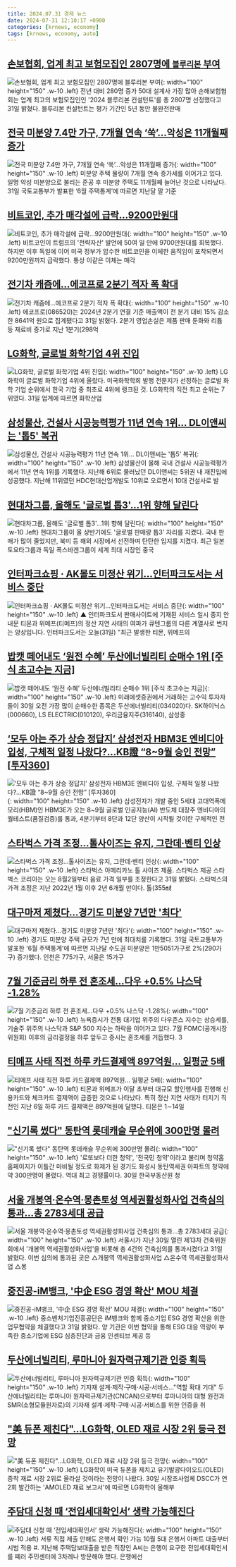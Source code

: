 ```yaml
---
title: 2024.07.31 경제 뉴스
date: 2024-07-31 12:10:17 +0900
categories: [krnews, economy]
tags: [krnews, economy, auto]
---
```

## [손보협회, 업계 최고 보험모집인 2807명에 `블루리본` 부여](https://n.news.naver.com/mnews/article/029/0002891757)

![손보협회, 업계 최고 보험모집인 2807명에 `블루리본` 부여](https://mimgnews.pstatic.net/image/origin/029/2024/07/31/2891757.jpg?type=nf220_150){: width="100" height="150" .w-10 .left}
전년 대비 280명 증가 50대 설계사 가장 많아 손해보험협회는 업계 최고의 보험모집인인 '2024 블루리본 컨설턴트'를 총 2807명 선정했다고 31일 밝혔다. 블루리본 컨설턴트는 평가 기간인 5년 동안 불완전판매

## [전국 미분양 7.4만 가구, 7개월 연속 ‘쑥’…악성은 11개월째 증가](https://n.news.naver.com/mnews/article/119/0002856822)

![전국 미분양 7.4만 가구, 7개월 연속 ‘쑥’…악성은 11개월째 증가](https://mimgnews.pstatic.net/image/origin/119/2024/07/31/2856822.jpg?type=nf220_150){: width="100" height="150" .w-10 .left}
미분양 주택 물량이 7개월 연속 증가세를 이어가고 있다. 일명 악성 미분양으로 불리는 준공 후 미분양 주택도 11개월째 늘어난 것으로 나타났다. 31일 국토교통부가 발표한 ‘6월 주택통계’에 따르면 지난달 말 기준

## [비트코인, 추가 매각설에 급락…9200만원대](https://n.news.naver.com/mnews/article/003/0012696894)

![비트코인, 추가 매각설에 급락…9200만원대](https://mimgnews.pstatic.net/image/origin/003/2024/07/30/12696894.jpg?type=nf220_150){: width="100" height="150" .w-10 .left}
비트코인이 트럼프의 '전략자산' 발언에 50여 일 만에 9700만원대를 회복했다. 하지만 이후 독일에 이어 미국 정부가 압수한 비트코인을 이체한 움직임이 포착되면서 9200만원까지 급락했다. 통상 이같은 이체는 매각

## [전기차 캐즘에…에코프로 2분기 적자 폭 확대](https://n.news.naver.com/mnews/article/011/0004373940)

![전기차 캐즘에…에코프로 2분기 적자 폭 확대](https://mimgnews.pstatic.net/image/origin/011/2024/07/31/4373940.jpg?type=nf220_150){: width="100" height="150" .w-10 .left}
에코프로(086520)는 2024년 2분기 연결 기준 매출액이 전 분기 대비 15% 감소한 8641억 원으로 집계됐다고 31일 밝혔다. 2분기 영업손실은 제품 판매 둔화와 리튬 등 재료비 증가로 지난 1분기(298억

## [LG화학, 글로벌 화학기업 4위 진입](https://n.news.naver.com/mnews/article/029/0002891659)

![LG화학, 글로벌 화학기업 4위 진입](https://mimgnews.pstatic.net/image/origin/029/2024/07/31/2891659.jpg?type=nf220_150){: width="100" height="150" .w-10 .left}
LG화학이 글로벌 화학기업 4위에 올랐다. 미국화학학회 발행 전문지가 선정하는 글로벌 화학 기업 순위에서 한국 기업 중 최초로 4위에 랭크된 것. LG화학의 직전 최고 순위는 7위였다. 31일 업계에 따르면 화학산업

## [삼성물산, 건설사 시공능력평가 11년 연속 1위… DL이앤씨는 '톱5' 복귀](https://n.news.naver.com/mnews/article/277/0005453269)

![삼성물산, 건설사 시공능력평가 11년 연속 1위… DL이앤씨는 '톱5' 복귀](https://mimgnews.pstatic.net/image/origin/277/2024/07/31/5453269.jpg?type=nf220_150){: width="100" height="150" .w-10 .left}
삼성물산이 올해 국내 건설사 시공능력평가에서 11년 연속 1위를 기록했다. 지난해 6위로 물러났던 DL이앤씨는 5위권 내 재진입에 성공했다. 지난해 11위였던 HDC현대산업개발도 10위로 오르면서 10대 건설사로 발

## [현대차그룹, 올해도 '글로벌 톱3'…1위 향해 달린다](https://n.news.naver.com/mnews/article/003/0012698393)

![현대차그룹, 올해도 '글로벌 톱3'…1위 향해 달린다](https://mimgnews.pstatic.net/image/origin/003/2024/07/30/12698393.jpg?type=nf220_150){: width="100" height="150" .w-10 .left}
현대차그룹이 올 상반기에도 '글로벌 판매량 톱3' 자리를 지켰다. 국내 판매가 많이 줄었지만, 북미 등 해외 시장에서 선전하며 탄탄한 입지를 지켰다. 최근 일본 토요타그룹과 독일 폭스바겐그룹이 세계 최대 시장인 중국

## [인터파크쇼핑 · AK몰도 미정산 위기…인터파크도서는 서비스 중단](https://n.news.naver.com/mnews/article/055/0001177195)

![인터파크쇼핑 · AK몰도 미정산 위기…인터파크도서는 서비스 중단](https://mimgnews.pstatic.net/image/origin/055/2024/07/31/1177195.jpg?type=nf220_150){: width="100" height="150" .w-10 .left}
▲ 인터파크도서 판매사이트에 기재된 서비스 일시 중지 안내문 티몬과 위메프(티메프)의 정산 지연 사태의 여파가 큐텐그룹의 다른 계열사로 번지는 양상입니다. 인터파크도서는 오늘(31일) "최근 발생한 티몬, 위메프의

## [밥캣 떼어내도 ‘원전 수혜’ 두산에너빌리티 순매수 1위 [주식 초고수는 지금]](https://n.news.naver.com/mnews/article/011/0004373526)

![밥캣 떼어내도 ‘원전 수혜’ 두산에너빌리티 순매수 1위 [주식 초고수는 지금]](https://mimgnews.pstatic.net/image/origin/011/2024/07/30/4373526.jpg?type=nf220_150){: width="100" height="150" .w-10 .left}
미래에셋증권에서 거래하는 고수익 투자자들이 30일 오전 가장 많이 순매수한 종목은 두산에너빌리티(034020)다. SK하이닉스(000660), LS ELECTRIC(010120), 우리금융지주(316140), 삼성중

## [‘모두 아는 주가 상승 정답지’ 삼성전자 HBM3E 엔비디아 입성, 구체적 일정 나왔다?…KB證 “8~9월 승인 전망” [투자360]](https://n.news.naver.com/mnews/article/016/0002343259)

![‘모두 아는 주가 상승 정답지’ 삼성전자 HBM3E 엔비디아 입성, 구체적 일정 나왔다?…KB證 “8~9월 승인 전망” [투자360]](https://mimgnews.pstatic.net/image/origin/016/2024/07/31/2343259.jpg?type=nf220_150){: width="100" height="150" .w-10 .left}
삼성전자가 개발 중인 5세대 고대역폭메모리(HBM)인 HBM3E가 오는 8~9월 글로벌 인공지능(AI) 반도체 대장주 엔비디아의 퀄테스트(품질검증)를 통과, 4분기부터 8단과 12단 양산이 시작될 것이란 구체적인 전

## [스타벅스 가격 조정…톨사이즈는 유지, 그란데·벤티 인상](https://n.news.naver.com/mnews/article/666/0000048358)

![스타벅스 가격 조정…톨사이즈는 유지, 그란데·벤티 인상](https://mimgnews.pstatic.net/image/origin/666/2024/07/31/48358.jpg?type=nf220_150){: width="100" height="150" .w-10 .left}
스타벅스 아메리카노 톨 사이즈 제품. 스타벅스 제공 스타벅스 코리아는 오는 8월2일부터 음료 가격 일부를 조정한다고 31일 밝혔다. 스타벅스의 가격 조정은 지난 2022년 1월 이후 2년 6개월 만이다. 톨(355㎖

## [대구마저 제쳤다…경기도 미분양 7년만 '최다'](https://n.news.naver.com/mnews/article/015/0005016297)

![대구마저 제쳤다…경기도 미분양 7년만 '최다'](https://mimgnews.pstatic.net/image/origin/015/2024/07/31/5016297.jpg?type=nf220_150){: width="100" height="150" .w-10 .left}
경기도 미분양 주택 규모가 7년 만에 최대치를 기록했다. 31일 국토교통부가 발표한 '6월 주택통계'에 따르면 지난달 수도권 미분양은 1만5051가구로 2%(290가구) 증가했다. 인천은 775가구, 서울은 15가구

## [7월 기준금리 하루 전 혼조세…다우 +0.5% 나스닥 -1.28%](https://n.news.naver.com/mnews/article/008/0005070937)

![7월 기준금리 하루 전 혼조세…다우 +0.5% 나스닥 -1.28%](https://mimgnews.pstatic.net/image/origin/008/2024/07/31/5070937.jpg?type=nf220_150){: width="100" height="150" .w-10 .left}
뉴욕증시가 전통 대기업 위주의 다우존스 지수는 상승세를, 기술주 위주의 나스닥과 S&P 500 지수는 하락을 이어가고 있다. 7월 FOMC(공개시장위원회) 이후의 금리결정을 하루 앞두고 증시는 혼조세를 거듭했다. 3

## [티메프 사태 직전 하루 카드결제액 897억원… 일평균 5배](https://n.news.naver.com/mnews/article/366/0001008803)

![티메프 사태 직전 하루 카드결제액 897억원… 일평균 5배](https://mimgnews.pstatic.net/image/origin/366/2024/07/31/1008803.jpg?type=nf220_150){: width="100" height="150" .w-10 .left}
티몬과 위메프가 이달 초부터 대규모 할인행사를 진행해 신용카드와 체크카드 결제액이 급증한 것으로 나타났다. 특히 정산 지연 사태가 터지기 직전인 지난 6일 하루 카드 결제액은 897억원에 달했다. 티몬은 1∼14일

## ["신기록 썼다" 동탄역 롯데캐슬 무순위에 300만명 몰려](https://n.news.naver.com/mnews/article/029/0002891639)

!["신기록 썼다" 동탄역 롯데캐슬 무순위에 300만명 몰려](https://mimgnews.pstatic.net/image/origin/029/2024/07/30/2891639.jpg?type=nf220_150){: width="100" height="150" .w-10 .left}
'로또보다 더한 청약', '전국민 청약'이라고 불리며 청약홈 홈페이지가 이틀간 마비될 정도로 화제가 된 경기도 화성시 동탄역세권 아파트의 청약에 약 300만명이 몰렸다. 역대 최고 경쟁률이다. 30일 한국부동산원 청

## [서울 개봉역·온수역·몽촌토성 역세권활성화사업 건축심의 통과…총 2783세대 공급](https://n.news.naver.com/mnews/article/008/0005070953)

![서울 개봉역·온수역·몽촌토성 역세권활성화사업 건축심의 통과…총 2783세대 공급](https://mimgnews.pstatic.net/image/origin/008/2024/07/31/5070953.jpg?type=nf220_150){: width="100" height="150" .w-10 .left}
서울시가 지난 30일 열린 제13차 건축위원회에서 '개봉역 역세권활성화사업'을 비롯해 총 4건의 건축심의를 통과시켰다고 31일 밝혔다. 이번 심의에 통과된 곳은 △개봉역 역세권활성화사업 △온수역 역세권활성화사업 △몽

## [중진공-iM뱅크, '中企 ESG 경영 확산' MOU 체결](https://n.news.naver.com/mnews/article/030/0003227923)

![중진공-iM뱅크, '中企 ESG 경영 확산' MOU 체결](https://mimgnews.pstatic.net/image/origin/030/2024/07/31/3227923.jpg?type=nf220_150){: width="100" height="150" .w-10 .left}
중소벤처기업진흥공단은 iM뱅크와 함께 중소기업 ESG 경영 확산을 위한 업무협약을 체결했다고 31일 밝혔다. 양 기관은 이번 협약을 통해 ESG 대응 역량이 부족한 중소기업에 ESG 심층진단과 금융 인센티브 제공 등

## [두산에너빌리티, 루마니아 원자력규제기관 인증 획득](https://n.news.naver.com/mnews/article/029/0002891698)

![두산에너빌리티, 루마니아 원자력규제기관 인증 획득](https://mimgnews.pstatic.net/image/origin/029/2024/07/31/2891698.jpg?type=nf220_150){: width="100" height="150" .w-10 .left}
기자재 설계·제작·구매·시공·서비스…"역할 확대 기대" 두산에너빌리티는 루마니아 원자력규제기관(CNCAN)으로부터 루마니아의 대형 원전과 SMR(소형모듈원자로)의 기자재 설계·제작·구매·시공·서비스를 위한 인증을 취

## ["美 듀폰 제친다"…LG화학, OLED 재료 시장 2위 등극 전망](https://n.news.naver.com/mnews/article/031/0000857737)

!["美 듀폰 제친다"…LG화학, OLED 재료 시장 2위 등극 전망](https://mimgnews.pstatic.net/image/origin/031/2024/07/30/857737.jpg?type=nf220_150){: width="100" height="150" .w-10 .left}
LG화학이 미국 듀폰을 제치고 유기발광다이오드(OLED) 증착 재료 시장 2위로 올라설 것이라는 전망이 나왔다. 30일 시장조사업체 DSCC가 연 2회 발간하는 'AMOLED 재료 보고서'에 따르면 LG화학이 올해부

## [주담대 신청 때 ‘전입세대확인서’ 생략 가능해진다](https://n.news.naver.com/mnews/article/023/0003849450)

![주담대 신청 때 ‘전입세대확인서’ 생략 가능해진다](https://mimgnews.pstatic.net/image/origin/023/2024/07/30/3849450.jpg?type=nf220_150){: width="100" height="150" .w-10 .left}
서류 직접 제출 안해도 은행서 확인 가능 10월 5대 은행서 아파트 대출부터 시범 적용 #. 지난해 주택담보대출을 받은 직장인 A씨는 은행이 요구한 전입세대확인서를 떼러 주민센터에 3차례나 방문해야 했다. 은행에선

